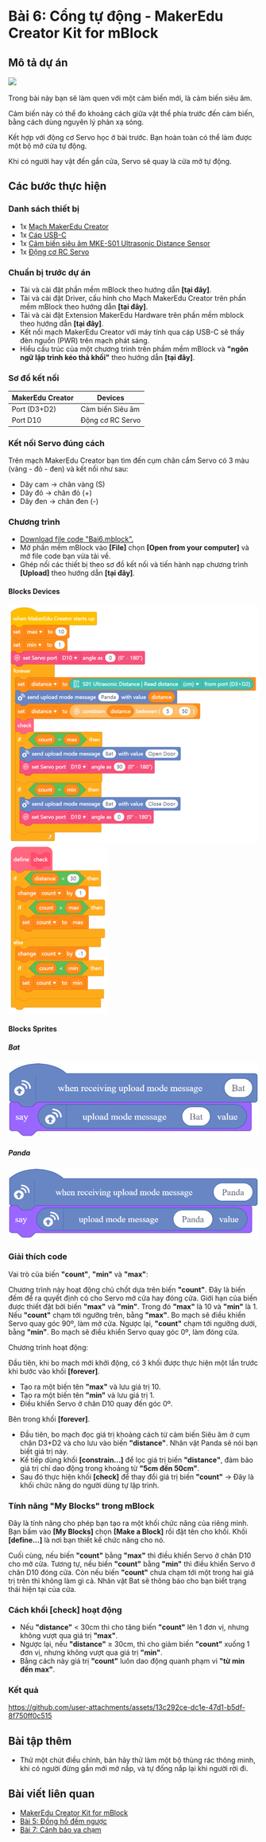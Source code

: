 # Bài 6: Cổng tự động - MakerEdu Creator Kit for mBlock

## Mô tả dự án

![](/ex/less06/image/BAI6.png)

Trong bài này bạn sẽ làm quen với một cảm biến mới, là cảm biến siêu âm.

Cảm biến này có thể đo khoảng cách giữa vật thể phía trước đến cảm biến, bằng cách dùng nguyên lý phản xạ sóng.

Kết hợp với động cơ Servo học ở bài trước. Bạn hoàn toàn có thể làm được một bộ mở cửa tự động.

Khi có người hay vật đến gần cửa, Servo sẽ quay là cửa mở tự động.

## Các bước thực hiện

### Danh sách thiết bị

- 1x [Mạch MakerEdu Creator](https://www.makerlab.vn/creator)
- 1x [Cáp USB-C](https://hshop.vn/cap-usb-type-c)
- 1x [Cảm biến siêu âm MKE-S01 Ultrasonic Distance Sensor](https://makerlab.vn/mkes01)
- 1x [Động cơ RC Servo](https://hshop.vn/dong-co-rc-servo-9g)

### Chuẩn bị trước dự án

- Tải và cài đặt phần mềm mBlock theo hướng dẫn **[tại đây]**.
- Tải và cài đặt Driver, cấu hình cho Mạch MakerEdu Creator trên phần mềm mBlock theo hướng dẫn **[tại đây]**.
- Tải và cài đặt Extension MakerEdu Hardware trên phần mềm mblock theo hướng dẫn **[tại đây]**.
- Kết nối mạch MakerEdu Creator với máy tính qua cáp USB-C sẽ thấy đèn nguồn (PWR) trên mạch phát sáng.
- Hiểu cấu trúc của một chương trình trên phầm mềm mBlock và **"ngôn ngữ lập trình kéo thả khối"** theo hướng dẫn **[tại đây]**.

### Sơ đồ kết nối

| MakerEdu Creator | Devices              |
|------------------|----------------------|
| Port (D3+D2)     | Cảm biến Siêu âm     |
| Port D10         | Động cơ RC Servo     |

### Kết nối Servo đúng cách

Trên mạch MakerEdu Creator bạn tìm đến cụm chân cắm Servo có 3 màu (vàng - đỏ - đen) và kết nối như sau:

- Dây cam → chân vàng (S)
- Dây đỏ → chân đỏ (+)
- Dây đen → chân đen (-)

### Chương trình

- [Download file code "Bai6.mblock".](/ex/less06/mBlock5/Bai6.mblock)
- Mở phần mềm mBlock vào **[File]** chọn **[Open from your computer]** và mở file code bạn vừa tải về.
- Ghép nối các thiết bị theo sơ đồ kết nối và tiến hành nạp chương trình **[Upload]** theo hướng dẫn **[tại đây]**.

#### Blocks Devices

![Creator mBlock Bai 6 1](/ex/less06/image/825px-Creator_mBlock_Bai_6_1.png)
![Creator mBlock Bai 6 2](/ex/less06/image/200px-Creator_mBlock_Bai_6_2.png)

#### Blocks Sprites

##### Bat

![spritesBat](/ex/less06/image/spritesBat.png)

##### Panda

![spritesPanda](/ex/less06/image/spritesPanda.png)

### Giải thích code

Vai trò của biến **"count"**, **"min"** và **"max"**:

Chương trình này hoạt động chủ chốt dựa trên biến **"count"**. Đây là biến đếm để ra quyết định có cho Servo mở cửa hay đóng cửa.
Giới hạn của biến được thiết đặt bởi biến **"max"** và **"min"**. Trong đó **"max"** là 10 và **"min"** là 1.
Nếu **"count"** chạm tới ngưỡng trên, bằng **"max"**. Bo mạch sẽ điều khiển Servo quay góc 90º, làm mở cửa.
Ngược lại, **"count"** chạm tới ngưỡng dưới, bằng **"min"**. Bo mạch sẽ điều khiển Servo quay góc 0º, làm đóng cửa.

Chương trình hoạt động:

Đầu tiên, khi bo mạch mới khởi động, có 3 khối được thực hiện một lần trước khi bước vào khối **[forever]**.

- Tạo ra một biến tên **"max"** và lưu giá trị 10.
- Tạo ra một biến tên **"min"** và lưu giá trị 1.
- Điều khiển Servo ở chân D10 quay đến góc 0º.

Bên trong khối **[forever]**.

- Đầu tiên, bo mạch đọc giá trị khoảng cách từ cảm biến Siêu âm ở cụm chân D3+D2 và cho lưu vào biến **"distance"**. Nhân vật Panda sẽ nói bạn biết giá trị này.
- Kế tiếp dùng khối **[constrain...]** để lọc giá trị biến **"distance"**, đảm bảo giá trị chỉ dao động trong khoảng từ **"5cm đến 50cm"**.
- Sau đó thực hiện khối **[check]** để thay đổi giá trị biến **"count"** → Đây là khối chức năng do người dùng tự lập trình.

### Tính năng "My Blocks" trong mBlock

Đây là tính năng cho phép bạn tạo ra một khối chức năng của riêng mình.
Bạn bấm vào **[My Blocks]** chọn **[Make a Block]** rồi đặt tên cho khối.
Khối **[define...]** là nơi bạn thiết kế chức năng cho nó.

Cuối cùng, nếu biến **"count"** bằng **"max"** thì điều khiển Servo ở chân D10 cho mở cửa.
Tương tự, nếu biến **"count"** bằng **"min"** thì điều khiển Servo ở chân D10 đóng cửa.
Còn nếu biến **"count"** chưa chạm tới một trong hai giá trị trên thì không làm gì cả.
Nhân vật Bat sẽ thông báo cho bạn biết trạng thái hiện tại của cửa.

### Cách khối **[check]** hoạt động

- Nếu **"distance"** < 30cm thì cho tăng biến **"count"** lên 1 đơn vị, nhưng không vượt qua giá trị **"max"**.
- Ngược lại, nếu **"distance"** ≥ 30cm, thì cho giảm biến **"count"** xuống 1 đơn vị, nhưng không vượt qua giá trị **"min"**.
- Bằng cách này giá trị **"count"** luôn dao động quanh phạm vi **"từ min đến max"**.

### Kết quả

<https://github.com/user-attachments/assets/13c292ce-dc1e-47d1-b5df-8f750ff0c515>

## Bài tập thêm

- Thử một chút điều chỉnh, bản hãy thử làm một bộ thùng rác thông minh, khi có người đừng gần mới mở nắp, và tự đống nắp lại khi người rời đi.

## Bài viết liên quan

- [MakerEdu Creator Kit for mBlock](/README.md)
- [Bài 5: Đồng hồ đếm ngược](/ex/less05/README.md)
- [Bài 7: Cảnh báo va chạm](/ex/less07/README.md)
